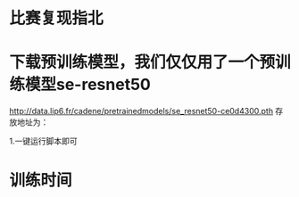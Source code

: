 # 比赛复现指北

# 下载预训练模型，我们仅仅用了一个预训练模型se-resnet50
http://data.lip6.fr/cadene/pretrainedmodels/se_resnet50-ce0d4300.pth
存放地址为：

1.一键运行脚本即可

# 训练时间
